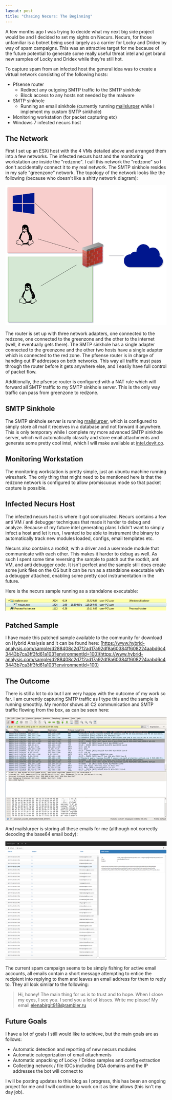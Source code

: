 ```yaml
---
layout: post
title: "Chasing Necurs: The Beginning"
---
```


A few months ago I was trying to decide what my next big side project would be and I decided to set my sights on Necurs. Necurs, for those unfamiliar is a botnet being used largely as a carrier for Locky and Dridex by way of spam campaigns. This was an attractive target for me because of the future potential to generate some really useful threat intel and get brand new samples of Locky and Dridex while they're still hot.

To capture spam from an infected host the general idea was to create a virtual network consisting of the following hosts:

- Pfsense router
    - Redirect any outgoing SMTP traffic to the SMTP sinkhole
    - Block access to any hosts not needed by the malware
- SMTP sinkhole
    - Running an email sinkhole (currently running [mailslurper](https://github.com/mailslurper/mailslurper/) while I implement my custom SMTP sinkhole)
- Monitoring workstation (for packet capturing etc)
- Windows 7 infected necurs host

## The Network

First I set up an ESXi host with the 4 VMs detailed above and arranged them into a few networks. The infected necurs host and the monitoring workstation are inside the "redzone". I call this network the "redzone" so I don't accidentally connect it to my real network. The SMTP sinkhole resides in my safe "greenzone" network. The topology of the network looks like the following (because who doesn't like a shitty network diagram):

![redzone greenzone network diagram](/images/necurs-network-diagram.png "redzone greenzone network diagram")

The router is set up with three network adapters, one connected to the redzone, one connected to the greenzone and the other to the internet (well, it eventually gets there). The SMTP sinkhole has a single adapter connected to the greenzone and the other two hosts have a single adapter which is connected to the red zone. The pfsense router is in charge of handing out IP addresses on both networks. This way all traffic must pass through the router before it gets anywhere else, and I easily have full control of packet flow.

Additionally, the pfsense router is configured with a NAT rule which will forward all SMTP traffic to my SMTP sinkhole server. This is the only way traffic can pass from greenzone to redzone.

## SMTP Sinkhole

The SMTP sinkhole server is running [mailslurper](https://github.com/mailslurper/mailslurper/), which is configured to simply store all mail it receives in a database and not forward it anywhere. This is only temporary while I complete my more advanced SMTP sinkhole server, which will automatically classify and store email attachments and generate some pretty cool intel, which I will make available at [intel.devit.co](http://intel.devit.co/).

## Monitoring Workstation

The monitoring workstation is pretty simple, just an ubuntu machine running wireshark. The only thing that might need to be mentioned here is that the redzone network is configured to allow promiscuous mode so that packet capture is possible.

## Infected Necurs Host

The infected necurs host is where it got complicated. Necurs contains a few anti VM / anti debugger techniques that made it harder to debug and analyze. Because of my future intel generating plans I didn't want to simply infect a host and let it run, I wanted to be able to instrument the binary to automatically track new modules loaded, configs, email templates etc.

Necurs also contains a rootkit, with a driver and a usermode module that communicate with each other. This makes it harder to debug as well. As such I spent some time reversing the sample to patch out the rootkit, anti VM, and anti debugger code. It isn't perfect and the sample still does create some junk files on the OS but it can be run as a standalone executable with a debugger attached, enabling some pretty cool instrumentation in the future.

Here is the necurs sample running as a standalone executable:

![necurs standalone execution](/images/necurs-standalone.png "necurs standalone execution")

## Patched Sample

I have made this patched sample available to the community for download on Hybrid Analysis and it can be found here: [https://www.hybrid-analysis.com/sample/d288408c2d7f2ad17a92df8a60384ff608224aabd6c43443b7ca3ff3fd61a103?environmentId=100](https://www.hybrid-analysis.com/sample/d288408c2d7f2ad17a92df8a60384ff608224aabd6c43443b7ca3ff3fd61a103?environmentId=100)

## The Outcome

There is still a lot to do but I am very happy with the outcome of my work so far. I am currently capturing SMTP traffic as I type this and the sample is running smoothly. My monitor shows all C2 communication and SMTP traffic flowing from the box, as can be seen here:

![necurs packet capture](/images/necurs-pcap.png "necurs packet capture")

And mailslurper is storing all these emails for me (although not correctly decoding the base64 email body):

![necurs email log](/images/necurs-emails.png "necurs email log")

The current spam campaign seems to be simply fishing for active email accounts, all emails contain a short message attempting to entice the recipient into replying to them and leaves an email address for them to reply to. They all look similar to the following:

>Hi, honey!
>The main thing for us is to trust and to hope. When I close my eyes, I see you.
>I send you a lot of kisses. Write me please! My email elenabirgit918@rambler.ru

## Future Goals

I have a lot of goals I still would like to achieve, but the main goals are as follows:

- Automatic detection and reporting of new necurs modules
- Automatic categorization of email attachments
- Automatic unpacking of Locky / Dridex samples and config extraction
- Collecting network / file IOCs including DGA domains and the IP addresses the bot will connect to

I will be posting updates to this blog as I progress, this has been an ongoing project for me and I will continue to work on it as time allows (this isn't my day job).
